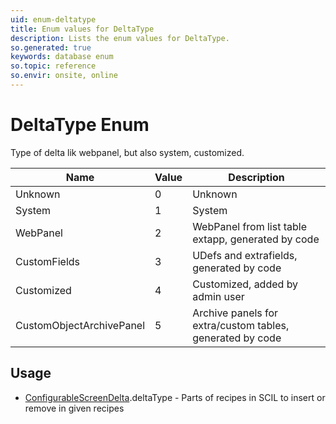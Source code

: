 ```yaml
---
uid: enum-deltatype
title: Enum values for DeltaType
description: Lists the enum values for DeltaType.
so.generated: true
keywords: database enum
so.topic: reference
so.envir: onsite, online
---
```


# DeltaType Enum

Type of delta lik webpanel, but also system, customized.

| Name | Value | Description |
|------|-------|-------------|
|Unknown|0|Unknown|
|System|1|System|
|WebPanel|2|WebPanel from list table extapp, generated by code|
|CustomFields|3|UDefs and extrafields, generated by code|
|Customized|4|Customized, added by admin user|
|CustomObjectArchivePanel|5|Archive panels for extra/custom tables, generated by code|

## Usage

* [ConfigurableScreenDelta](../configurablescreendelta.md).deltaType - Parts of recipes in SCIL to insert or remove in given recipes
